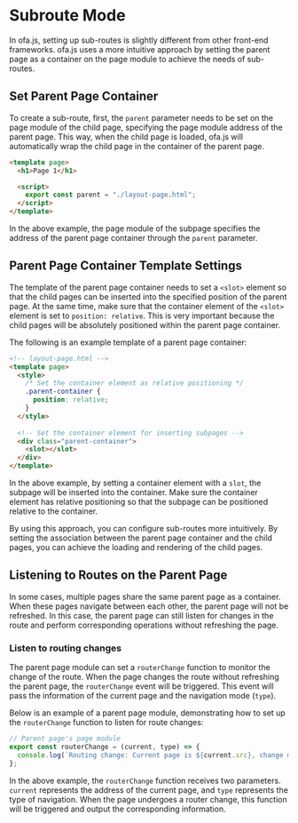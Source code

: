 # Subroute Mode

In ofa.js, setting up sub-routes is slightly different from other front-end frameworks. ofa.js uses a more intuitive approach by setting the parent page as a container on the page module to achieve the needs of sub-routes.

## Set Parent Page Container

To create a sub-route, first, the `parent` parameter needs to be set on the page module of the child page, specifying the page module address of the parent page. This way, when the child page is loaded, ofa.js will automatically wrap the child page in the container of the parent page.

```html
<template page>
  <h1>Page 1</h1>

  <script>
    export const parent = "./layout-page.html";
  </script>
</template>
```

In the above example, the page module of the subpage specifies the address of the parent page container through the `parent` parameter.

## Parent Page Container Template Settings

The template of the parent page container needs to set a `<slot>` element so that the child pages can be inserted into the specified position of the parent page. At the same time, make sure that the container element of the `<slot>` element is set to `position: relative`. This is very important because the child pages will be absolutely positioned within the parent page container.

The following is an example template of a parent page container:

```html
<!-- layout-page.html -->
<template page>
  <style>
    /* Set the container element as relative positioning */
    .parent-container {
      position: relative;
    }
  </style>
  
  <!-- Set the container element for inserting subpages -->
  <div class="parent-container">
    <slot></slot>
  </div>
</template>
```

In the above example, by setting a container element with a `slot`, the subpage will be inserted into the container. Make sure the container element has relative positioning so that the subpage can be positioned relative to the container.

By using this approach, you can configure sub-routes more intuitively. By setting the association between the parent page container and the child pages, you can achieve the loading and rendering of the child pages.

## Listening to Routes on the Parent Page

In some cases, multiple pages share the same parent page as a container. When these pages navigate between each other, the parent page will not be refreshed. In this case, the parent page can still listen for changes in the route and perform corresponding operations without refreshing the page.

### Listen to routing changes

The parent page module can set a `routerChange` function to monitor the change of the route. When the page changes the route without refreshing the parent page, the `routerChange` event will be triggered. This event will pass the information of the current page and the navigation mode (`type`).

Below is an example of a parent page module, demonstrating how to set up the `routerChange` function to listen for route changes:

```javascript
// Parent page's page module
export const routerChange = (current, type) => {
  console.log(`Routing change: Current page is ${current.src}, change method is ${type}`);
};
```

In the above example, the `routerChange` function receives two parameters. `current` represents the address of the current page, and `type` represents the type of navigation. When the page undergoes a router change, this function will be triggered and output the corresponding information.

